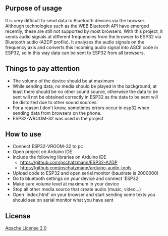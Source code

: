 ## Purpose of usage

It is very difficult to send data to Bluetooth devices via the browser. Although technologies such as the WEB Bluetooth API have emerged recently, these are still not supported by most browsers. With this project, it sends audio signals at different frequencies from the browser to ESP32 via Bluetooth audio (A2DP profile). It analyzes the audio signals on the frequency axis and converts this incoming audio signal into ASCII code in ESP32, so in this way data can be sent to ESP32 from all browsers.

## Things to pay attention

- The volume of the device should be at maximum
- While sending data, no media should be played in the background, at least there should be no other sound source, otherwise the data to be sent will not be obtained correctly in ESP32 as the data to be sent will be distorted due to other sound sources.
- For a reason I don't know, sometimes errors occur in esp32 when sending data from browsers on the phone.
- ESP32-WROOM-32 was used in the project

## How to use

- Connect ESP32-VROOM-32 to pc
- Open project on Arduino IDE
- Include the following libraries on Arduino IDE 
    - https://github.com/pschatzmann/ESP32-A2DP
    - https://github.com/pschatzmann/arduino-audio-tools
- Upload code to ESP32 and open serial monitor (baudrate is 2000000)
- Go to bluetooth settings on your device and connect 'ESP32'
- Make sure volume level at maximum in your device
- Stop all other media source that create audio (music, video...)
- Open 'index.html' on your browser and start sending some texts you should see on serial monitor what you have sent 

## License

[Apache License 2.0](https://choosealicense.com/licenses/apache-2.0/)
